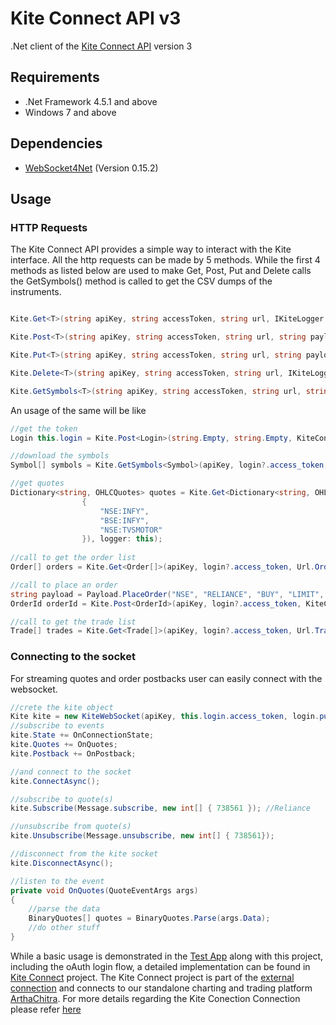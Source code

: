 # Kite Connect API v3
.Net client of the [Kite Connect API](https://kite.trade/) version 3

## Requirements
- .Net Framework 4.5.1 and above
- Windows 7 and above

## Dependencies
- [WebSocket4Net](https://www.nuget.org/packages/WebSocket4Net) (Version 0.15.2)

## Usage

### HTTP Requests

The Kite Connect API provides a simple way to interact with the Kite interface. All the http requests can be made by 5 methods. While the first 4 methods as listed below are used to make Get, Post, Put and Delete calls the GetSymbols() method is called to get the CSV dumps of the instruments.

```csharp

Kite.Get<T>(string apiKey, string accessToken, string url, IKiteLogger logger = null)

Kite.Post<T>(string apiKey, string accessToken, string url, string payload, IKiteLogger logger = null)

Kite.Put<T>(string apiKey, string accessToken, string url, string payload = null, IKiteLogger logger = null)

Kite.Delete<T>(string apiKey, string accessToken, string url, IKiteLogger logger = null)

Kite.GetSymbols<T>(string apiKey, string accessToken, string url, string filepath = null, IKiteLogger logger = null) where T : SymbolBase, new()

```
An usage of the same will be like

```csharp
//get the token
Login this.login = Kite.Post<Login>(string.Empty, string.Empty, KiteConnectAPI.Url.Token(), payload: Payload.Token(apiKey, requestToken, checkSum), logger: this);

//download the symbols
Symbol[] symbols = Kite.GetSymbols<Symbol>(apiKey, login?.access_token, Url.Instrument("NSE"), logger: this);

//get quotes
Dictionary<string, OHLCQuotes> quotes = Kite.Get<Dictionary<string, OHLCQuotes>>(apiKey, this.login?.access_token, Url.OHLC(new string[] 
                {
                    "NSE:INFY",
                    "BSE:INFY",
                    "NSE:TVSMOTOR"
                }), logger: this);
                
//call to get the order list
Order[] orders = Kite.Get<Order[]>(apiKey, login?.access_token, Url.Orders());

//call to place an order
string payload = Payload.PlaceOrder("NSE", "RELIANCE", "BUY", "LIMIT", "MIS", 1, 970.0d, 0.0d);
OrderId orderId = Kite.Post<OrderId>(apiKey, login?.access_token, KiteConnectAPI.Url.PlaceOrder(), payload, logger: this);

//call to get the trade list
Trade[] trades = Kite.Get<Trade[]>(apiKey, login?.access_token, Url.Trades());
```

### Connecting to the socket

For streaming quotes and order postbacks user can easily connect with the websocket.

```csharp
//crete the kite object
Kite kite = new KiteWebSocket(apiKey, this.login.access_token, login.public_token, maxReconnectionAttempts: 20, logger: this);
//subscribe to events
kite.State += OnConnectionState;
kite.Quotes += OnQuotes;
kite.Postback += OnPostback;

//and connect to the socket
kite.ConnectAsync();

//subscribe to quote(s)
kite.Subscribe(Message.subscribe, new int[] { 738561 }); //Reliance

//unsubscribe from quote(s)
kite.Unsubscribe(Message.unsubscribe, new int[] { 738561});

//disconnect from the kite socket
kite.DisconnectAsync();

//listen to the event
private void OnQuotes(QuoteEventArgs args)
{
	//parse the data
	BinaryQuotes[] quotes = BinaryQuotes.Parse(args.Data);
	//do other stuff
}
```

While a basic usage is demonstrated in the [Test App](TestApp) along with this project, including the oAuth login flow, a detailed implementation can be found in [Kite Connect](KiteConnect) project. The Kite Connect project is part of the [external connection](http://www.arthachitra.com/support/ac1/Help/html/81a233b3-ab6f-487b-833a-a0b81fe5b51d.htm) and connects to our standalone charting and trading platform [ArthaChitra](http://www.arthachitra.com). For more details regarding the Kite Conection Connection please refer [here](http:www.arthachitra.com)

